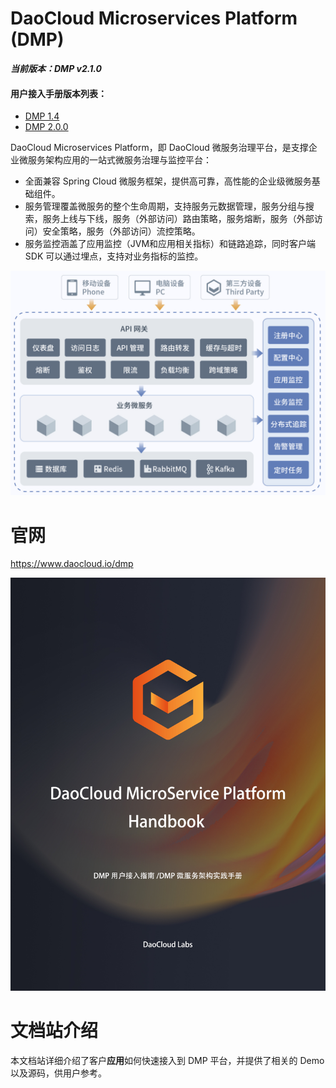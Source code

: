 # DaoCloud Microservices Platform (DMP)

***当前版本：DMP v2.1.0***

#### 用户接入手册版本列表：
- [DMP 1.4](https://github.com/DaoCloud-Labs/DMP-Public-Docs/releases/tag/v1.4)
- [DMP 2.0.0](https://github.com/DaoCloud-Labs/DMP-Public-Docs/releases/tag/v2.0.0)

DaoCloud Microservices Platform，即 DaoCloud 微服务治理平台，是支撑企业微服务架构应用的一站式微服务治理与监控平台：

* 全面兼容 Spring Cloud 微服务框架，提供高可靠，高性能的企业级微服务基础组件。
* 服务管理覆盖微服务的整个生命周期，支持服务元数据管理，服务分组与搜索，服务上线与下线，服务（外部访问）路由策略，服务熔断，服务（外部访问）安全策略，服务（外部访问）流控策略。
* 服务监控涵盖了应用监控（JVM和应用相关指标）和链路追踪，同时客户端 SDK 可以通过埋点，支持对业务指标的监控。

![DMP Architecture](dmp-overview.png)

# 官网

https://www.daocloud.io/dmp

![DMP](cover.jpg)

# 文档站介绍

本文档站详细介绍了客户**应用**如何快速接入到 DMP 平台，并提供了相关的 Demo 以及源码，供用户参考。